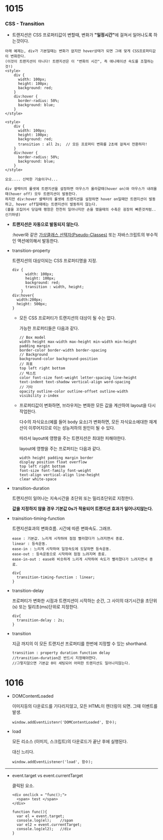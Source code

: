 <h1>
    1015
</h1>

<h3>
    CSS - Transition
</h3>

- 트랜지션은 CSS 프로퍼티값이 변할때, 변화가 <b>"일정시간"</b>에 걸쳐서 일어나도록 하는것이다.

```
아래 예제는, div가 기본일때는 변화가 없지만 hover상태가 되면 그에 맞게 CSS프로퍼티값이 변화한다.
(이것이 트랜지션이 아니다! 트랜지션은 이 "변화의 시간", 즉 애니메이션 속도를 조절하는 것!)
<style>
    div {
      width: 100px;
      height: 100px;
      background: red;
    }
    div:hover {
      border-radius: 50%;
      background: blue;
    }
</style>
```

```
<style>
    div {
      width: 100px;
      height: 100px;
      background: red;
      transition : all 2s;  // 모든 프로퍼티 변화를 2초에 걸쳐서 전환하자!
    }
    div:hover {
      border-radius: 50%;
      background: blue;
    }
</style>
```

```
오오.... 신박한 기술이구나...
```

```
div 셀렉터의 룰셋에 트랜지션을 설정하면 마우스가 올라갈때(hover on)와 마우스가 내려올때(hover off) 모두 트랜지션이 발동한다.
하지만 div:hover 셀렉터의 룰셋에 트랜지션을 설정하면 hover on일때만 트랜지션이 발동하고, hover off일때에는 트랜지션이 발동하지 않는다.
(볼을 꼬집어서 당길때 팽창은 천천히 일어나지만 손을 뗐을때의 수축은 굉장히 빠른것처럼.. 신기하넹)
```

- <b>트랜지션은 자동으로 발동되지 않는다.</b>

  :hover와 같은 <a href="https://poiemaweb.com/css3-selector#7-%EA%B0%80%EC%83%81-%ED%81%B4%EB%9E%98%EC%8A%A4-%EC%85%80%EB%A0%89%ED%84%B0-pseudo-class-selector">가상클래스 선택자(Pseudo-Classes)</a> 또는 자바스크립트의 부수적인 액션에의해서 발동한다.



- transition-property

  트랜지션의 대상이되는 CSS 프로퍼티명을 지정.

  ```
  div {
        width: 100px;
        height: 100px;
        background: red;
        transition : width, height;
      }
  div:hover{
  	width:200px;
  	height: 500px;
  }
  ```

  - 모든 CSS 프로퍼티가 트랜지션의 대상이 될 수는 없다.

    가능한 프로퍼티들은 다음과 같다.

    ```
    // Box model
    width height max-width max-height min-width min-height
    padding margin
    border-color border-width border-spacing
    // Background
    background-color background-position
    // 좌표
    top left right bottom
    // 텍스트
    color font-size font-weight letter-spacing line-height
    text-indent text-shadow vertical-align word-spacing
    // 기타
    opacity outline-color outline-offset outline-width
    visibility z-index
    ```

  - 프로퍼티값이 변화하면, 브라우저는 변화한 모든 값을 계산하여 layout을 다시 작업한다.

    다수의 자식요소(예를 들어 body 요소)가 변화하면, 모든 자식요소에대한 재계산이 이루어지므로 이는 성능저하의 원인이 될 수 있다.

    따라서 layout에 영향을 주는 트랜지션은 최대한 피해야한다.

    layout에 영향을 주는 프로퍼티는 다음과 같다.

    ```
    width height padding margin border
    display position float overflow
    top left right bottom
    font-size font-family font-weight
    text-align vertical-align line-height
    clear white-space
    ```

- transition-duration

  트랜지션이 일어나는 지속시간을 초단위 또는 밀리초단위로 지정한다.

  <b>값을 지정하지 않을 경우 기본값 0s가 적용되어 트랜지션 효과가 일어나지않는다.</b>



- trainsition-timing-function

  트랜지션효과의 변화흐름. 시간에 따른 변화속도. 그래프.

  ```
  ease : 기본값. 느리게 시작하여 점점 빨라졌다가 느려지면서 종료.
  linear : 등속운동.
  ease-in : 느리게 시작하여 일정속도에 도달하면 등속운동.
  ease-out : 등속운동으로 시작하여 점점 느려지며 종료.
  ease-in-out : ease와 비슷하게 느리게 시작하여 속도가 빨라졌다가 느려지면서 종료.
  ```

  ```
  div{
  	transition-timing-function : linear;
  }
  ```



- transition-delay

  프로퍼티가 변화한 시점과 트랜지션이 시작하는 순간, 그 사이의 대기시간을 초단위(s) 또는 밀리초(ms)단위로 지정한다.

  ```
  div{
  	transition-delay : 2s;
  }
  ```

- transition

  지금 까지의 이 모든 트랜지션 프로퍼티를 한번에 지정할 수 있는 shorthand.

  ```
  transition : property duration function delay
  //transition-duration은 반드시 지정해야한다.
  //그렇지않으면 기본값 0이 세팅되어 어떠한 트랜지션도 일어나지않는다.
  ```





<h1>
    1016
</h1>

- DOMContentLoaded

  이미지등의 다운로드를 기다리지않고, 모든 HTML이 렌더링이 되면. 그때 이벤트를 발생.

  ```
  window.addEventListenr('DOMContentLoaded', 함수);
  ```

- load

  모든 리소스 (이미지, 스크립트)의 다운로드가 끝난 후에 실행된다.

  대신 느리다.

  ```
  window.addEventListener('load', 함수);
  ```

<hr>

- event.target vs event.currentTarget

  클릭된 요소.

  ```
  <div onclick = "func();">
  	<span> test </span>
  </div>
  
  function func(){
  	var el = event.target;
  	console.log(el);	//span
  	var el2 = event.currentTarget;
  	console.log(el2);	//div
  }
  ```

